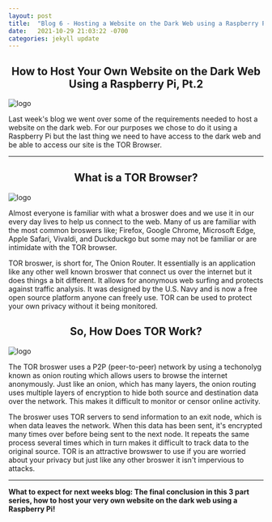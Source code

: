 ```yaml
---
layout: post
title:  "Blog 6 - Hosting a Website on the Dark Web using a Raspberry Pi, Pt.2"
date:   2021-10-29 21:03:22 -0700
categories: jekyll update
---
```


## <center> How to Host Your Own Website on the Dark Web Using a Raspberry Pi, Pt.2</center>

![logo](https://csl.fiu.edu/wp-content/uploads/2017/02/raspberry-pi-logo.jpg)

Last week's blog we went over some of the requirements needed to host a website on the dark web. For our purposes we chose to do it using a Raspberry Pi but the last thing we need to have access to the dark web and be able to access our site is the TOR Browser. 

---

## <center>What is a TOR Browser?</center>

![logo](https://blog.torproject.org/sites/default/files/styles/full_width/public/image/tor-browser_0_18.png?itok=TqaR7iD_)

Almost everyone is familiar with what a broswer does and we use it in our every day lives to help us connect to the web. Many of us are familiar with the most common broswers like; Firefox, Google Chrome, Microsoft Edge, Apple Safari, Vivaldi, and Duckduckgo but some may not be familiar or are intimidate with the TOR browser. 

TOR broswer, is short for, The Onion Router. It essentially is an application like any other well known broswer that connect us over the internet but it does things a bit different. It allows for anonymous web surfing and protects against traffic analysis. It was designed by the U.S. Navy and is now a free open source platform anyone can freely use. TOR can be used to protect your own privacy without it being monitored.

## <center>So, How Does TOR Work?</center>

![logo](https://i1.wp.com/pentesttools.net/wp-content/uploads/2020/07/G_DATA_Infographic_Tor_V3_EN_930fd1127b.jpg?resize=768%2C472&ssl=1v)

The TOR broswer uses a P2P (peer-to-peer) network by using a techonolyg known as onion routing which allows users to browse the internet anonymously. Just like an onion, which has many layers, the onion routing uses multiple layers of encryption to hide both source and destination data over the network. This makes it difficult to monitor or censor online activity. 

The broswer uses TOR servers to send information to an exit node, which is when data leaves the network. When this data has been sent, it's encrypted many times over before being sent to the next node. It repeats the same process several times which in turn makes it difficult to track data to the original source. TOR is an attractive browswer to use if you are worried about your privacy but just like any other broswer it isn't impervious to attacks. 

---

<b>What to expect for next weeks blog: The final conclusion in this 3 part series, how to host your very own website on the dark web using a Raspberry Pi!</b>